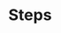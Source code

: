 <EuiPageHeader>
  <EuiPageHeaderSection>
    <EuiTitle @size="l">
      <h1>
        Steps
      </h1>
    </EuiTitle>
  </EuiPageHeaderSection>
</EuiPageHeader>